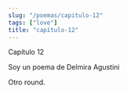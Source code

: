 ```yaml
---
slug: "/poemas/capitulo-12"
tags: ["love"]
title: "capítulo-12"
---
```

Capítulo 12

Soy un poema de Delmira Agustini

Otro round.
